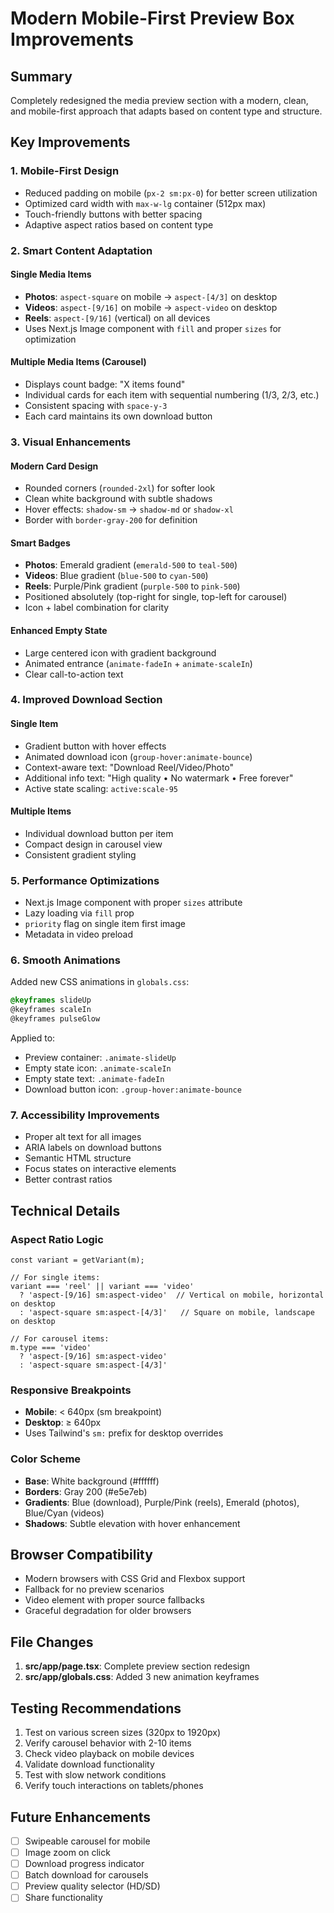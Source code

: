 # Modern Mobile-First Preview Box Improvements

## Summary
Completely redesigned the media preview section with a modern, clean, and mobile-first approach that adapts based on content type and structure.

## Key Improvements

### 1. **Mobile-First Design**
- Reduced padding on mobile (`px-2 sm:px-0`) for better screen utilization
- Optimized card width with `max-w-lg` container (512px max)
- Touch-friendly buttons with better spacing
- Adaptive aspect ratios based on content type

### 2. **Smart Content Adaptation**

#### Single Media Items
- **Photos**: `aspect-square` on mobile → `aspect-[4/3]` on desktop
- **Videos**: `aspect-[9/16]` on mobile → `aspect-video` on desktop  
- **Reels**: `aspect-[9/16]` (vertical) on all devices
- Uses Next.js Image component with `fill` and proper `sizes` for optimization

#### Multiple Media Items (Carousel)
- Displays count badge: "X items found"
- Individual cards for each item with sequential numbering (1/3, 2/3, etc.)
- Consistent spacing with `space-y-3`
- Each card maintains its own download button

### 3. **Visual Enhancements**

#### Modern Card Design
- Rounded corners (`rounded-2xl`) for softer look
- Clean white background with subtle shadows
- Hover effects: `shadow-sm` → `shadow-md` or `shadow-xl`
- Border with `border-gray-200` for definition

#### Smart Badges
- **Photos**: Emerald gradient (`emerald-500` to `teal-500`)
- **Videos**: Blue gradient (`blue-500` to `cyan-500`)
- **Reels**: Purple/Pink gradient (`purple-500` to `pink-500`)
- Positioned absolutely (top-right for single, top-left for carousel)
- Icon + label combination for clarity

#### Enhanced Empty State
- Large centered icon with gradient background
- Animated entrance (`animate-fadeIn` + `animate-scaleIn`)
- Clear call-to-action text

### 4. **Improved Download Section**

#### Single Item
- Gradient button with hover effects
- Animated download icon (`group-hover:animate-bounce`)
- Context-aware text: "Download Reel/Video/Photo"
- Additional info text: "High quality • No watermark • Free forever"
- Active state scaling: `active:scale-95`

#### Multiple Items
- Individual download button per item
- Compact design in carousel view
- Consistent gradient styling

### 5. **Performance Optimizations**
- Next.js Image component with proper `sizes` attribute
- Lazy loading via `fill` prop
- `priority` flag on single item first image
- Metadata in video preload

### 6. **Smooth Animations**

Added new CSS animations in `globals.css`:

```css
@keyframes slideUp
@keyframes scaleIn  
@keyframes pulseGlow
```

Applied to:
- Preview container: `.animate-slideUp`
- Empty state icon: `.animate-scaleIn`
- Empty state text: `.animate-fadeIn`
- Download button icon: `.group-hover:animate-bounce`

### 7. **Accessibility Improvements**
- Proper alt text for all images
- ARIA labels on download buttons
- Semantic HTML structure
- Focus states on interactive elements
- Better contrast ratios

## Technical Details

### Aspect Ratio Logic
```tsx
const variant = getVariant(m);

// For single items:
variant === 'reel' || variant === 'video'
  ? 'aspect-[9/16] sm:aspect-video'  // Vertical on mobile, horizontal on desktop
  : 'aspect-square sm:aspect-[4/3]'   // Square on mobile, landscape on desktop

// For carousel items:
m.type === 'video'
  ? 'aspect-[9/16] sm:aspect-video'
  : 'aspect-square sm:aspect-[4/3]'
```

### Responsive Breakpoints
- **Mobile**: < 640px (sm breakpoint)
- **Desktop**: ≥ 640px
- Uses Tailwind's `sm:` prefix for desktop overrides

### Color Scheme
- **Base**: White background (#ffffff)
- **Borders**: Gray 200 (#e5e7eb)
- **Gradients**: Blue (download), Purple/Pink (reels), Emerald (photos), Blue/Cyan (videos)
- **Shadows**: Subtle elevation with hover enhancement

## Browser Compatibility
- Modern browsers with CSS Grid and Flexbox support
- Fallback for no preview scenarios
- Video element with proper source fallbacks
- Graceful degradation for older browsers

## File Changes
1. **src/app/page.tsx**: Complete preview section redesign
2. **src/app/globals.css**: Added 3 new animation keyframes

## Testing Recommendations
1. Test on various screen sizes (320px to 1920px)
2. Verify carousel behavior with 2-10 items
3. Check video playback on mobile devices
4. Validate download functionality
5. Test with slow network conditions
6. Verify touch interactions on tablets/phones

## Future Enhancements
- [ ] Swipeable carousel for mobile
- [ ] Image zoom on click
- [ ] Download progress indicator
- [ ] Batch download for carousels
- [ ] Preview quality selector (HD/SD)
- [ ] Share functionality
